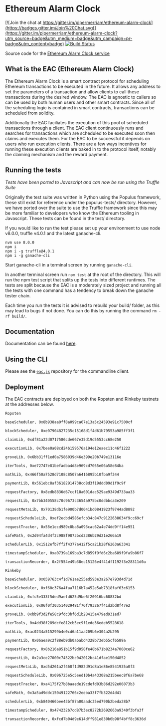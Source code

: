 # Ethereum Alarm Clock

[![Join the chat at https://gitter.im/pipermerriam/ethereum-alarm-clock](https://badges.gitter.im/Join%20Chat.svg)](https://gitter.im/pipermerriam/ethereum-alarm-clock?utm_source=badge&utm_medium=badge&utm_campaign=pr-badge&utm_content=badge)
[![Build Status](https://travis-ci.org/chronologic/ethereum-alarm-clock.svg?branch=master)](https://travis-ci.org/chronologic/ethereum-alarm-clock)

Source code for the [Ethereum Alarm Clock service](http://www.ethereum-alarm-clock.com/)

## What is the EAC (Ethereum Alarm Clock)

The Ethereum Alarm Clock is a smart contract protocol for scheduling Ethereum transactions to be executed in the future. It allows any address to set the parameters of a transaction and allow clients to call these transactions during the desired window. The EAC is agnostic to callers so can be used by both human users and other smart contracts. Since all of the scheduling logic is contained in smart contracts, transactions can be scheduled from solidity.

Additionally the EAC faciliates the execution of this pool of scheduled transactions through a client. The EAC client continuously runs and searches for transactions which are scheduled to be executed soon then claims and executes them. For the EAC to be successful it depends on users who run execution clients. There are a few ways incentives for running these execution clients are baked in to the protocol itself, notably the claiming mechanism and the reward payment. 

## Running the tests

_Tests have been ported to Javascript and can now be run using the Truffle Suite_

Originally the test suite was written in Python using the Populus framework, these still exist for reference under the populus-tests/ directory. However, we have ported over the suite to use the Truffle framework since this may be more familiar to developers who know the Ethereum tooling in Javascript. These tests can be found in the test/ directory.

If you would like to run the test please set up your environment to use node v8.0.0, truffle v4.0.1 and the latest ganache-cli.

```
nvm use 8.0.0
npm i
npm i -g truffle@4.0.1 
npm i -g ganache-cli
```

Start ganache-cli in a terminal screen by running `ganache-cli`.

In another terminal screen run `npm test` at the root of the directory. This will run the npm test script that splits up the tests into different runtimes. The tests are split because the EAC is a moderately sized project and running all the tests with one command has a tendency to break down the ganache tester chain.

Each time you run the tests it is advised to rebuild your build/ folder, as this may lead to bugs if not done. You can do this by running the command `rm -rf build/`.

## Documentation

Documentation can be found [here](https://eac-docs.surge.sh/).

## Using the CLI

Please see the [`eac.js`](https://github.com/ethereum-alarm-clock/eac.js) repository for the commandline client.

## Deployment

The EAC contracts are deployed on both the Ropsten and Rinkeby testnets at the addresses below.

```
Ropsten

baseScheduler, 0x8b938aa0ff8a099ca67e13a5c24593e91c7500cf

blockScheduler, 0xe07904827235c15168d1f4d61b79553a985ff3f1

claimLib, 0xdf81a22d0717586cde667e35d19d5553cc68e250

executionLib, 0x7bee0a08cd24b159576a194e12eaec11c46f1222

groveLib, 0x6bb31ff1ed0a7586039d46e399e20b749e13116e

iterTools, 0xe72747e81befadba4d8e969cd7055e06a58e84ba

mathLib, 0x466f50a7528d7108c8507a6416895b10fba9f344

paymentLib, 0x561ebc8af36182914738cd8d3f19ddd09d1f9c9f

requestFactory, 0x8edb8836d67ccf18a601dac529ae9349d733aa33

requestLib, 0x7bb340558c70c9673c3654a975bc0ddbbca3e209

requestMetaLib, 0x70138db1fe900b7d0041bd0841923f9744ad8892

requestScheduleLib, 0xef2ecbd4586efcb34c847c9122638634f9cc69cf

requestTracker, 0x58e1ecd989c8ba8a093cac62a4e74dd9ff14e951

safeMath, 0x2d94fa4d4f2c988f9873bcd2386b29d21e266a19

schedulerLib, 0x1512efb7ff2f4377a412f5ca21b28f6263a63341

timestampScheduler, 0xa0739a169ba3c7d859f9fd6c2ba689f9fa9b86f7

transactionRecorder, 0x2f554e49b38ec15126e4f41df1192f3e28311d0a
```

```
Rinkeby

baseScheduler, 0x059763c4f1d761ae255ed593e3a267e793d4d71d

blockScheduler, 0xf60c376a4faa7116b7a452e5ab7318faf63c6153

claimLib, 0xfc5e333f5ded9aefd625d9be6f20916bc68832bd

executionLib, 0x06f0f303514029481f76f793267f41d2bd8f47e2

groveLib, 0xbb9f3d2fe58c9fdc3bf6d1b28415a479ed931ed7

iterTools, 0x4dd38f289dcfe812cb5ec9f1ede36edeb5528618

mathLib, 0xac0234a515299b4e0cd6a11aa209b6e304a2b295

paymentLib, 0x06aea9c2f88eb9db0ababd4328b73eb55cf6589a

requestFactory, 0x8b216a851b15f9d058fe48b671b8234a7060ce62

requestLib, 0x2a3ce27000c74522bc042012bc41dfae150d4852

requestMetaLib, 0xd5d261a2f468f1d982d91d8a1e86e8541935a0f3

requestScheduleLib, 0x096725e5c5eed10b4a43308a215beec8f6a7be68

requestTracker, 0xa4175f27b8baaede19cdefd03b86d292e06073b3

safeMath, 0x3a5ad9ddc15049122766c2eeba33f7fb322d4d41

schedulerLib, 0xb840466bee43bf87a00aadc35ed790b2beda28b7

timestampScheduler, 0x474232b7cd87b3ec8272b2692663a9340f3bfa3f

transactionRecorder, 0xfcd7b04d9e614dff981e830b6b98f4bff8c3636d

```